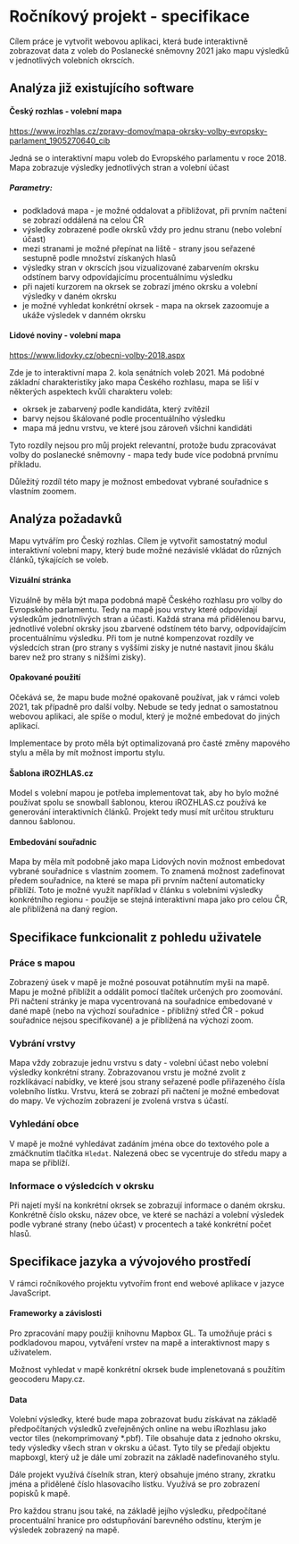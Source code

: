 # Ročníkový projekt - specifikace

Cílem práce je vytvořit webovou aplikaci, která bude interaktivně zobrazovat data z voleb do Poslanecké sněmovny 2021 jako mapu výsledků v jednotlivých volebních okrscích.

## Analýza již existujícího software

#### Český rozhlas - volební mapa 

https://www.irozhlas.cz/zpravy-domov/mapa-okrsky-volby-evropsky-parlament_1905270640_cib

Jedná se o interaktivní mapu voleb do Evropského parlamentu v roce 2018. Mapa zobrazuje výsledky jednotlivých stran a volební účast

##### Parametry:
- podkladová mapa - je možné oddalovat a přibližovat, při prvním načtení se zobrazí oddálená na celou ČR
- výsledky zobrazené podle okrsků vždy pro jednu stranu (nebo volební účast)
- mezi stranami je možné přepínat na liště - strany jsou seřazené sestupně podle množství získaných hlasů
- výsledky stran v okrscích jsou vizualizované zabarvením okrsku odstínem barvy odpovídajícímu procentuálnímu výsledku
- při najetí kurzorem na okrsek se zobrazí jméno okrsku a volební výsledky v daném okrsku
- je možné vyhledat konkrétní okrsek - mapa na okrsek zazoomuje a ukáže výsledek v danném okrsku

#### Lidové noviny - volební mapa 

https://www.lidovky.cz/obecni-volby-2018.aspx

Zde je to interaktivní mapa 2. kola senátních voleb 2021.
Má podobné základní charakteristiky jako mapa Českého rozhlasu, mapa se liší v některých aspektech kvůli charakteru voleb:
- okrsek je zabarvený podle kandidáta, který zvítězil
- barvy nejsou škálované podle procentuálního výsledku
- mapa má jednu vrstvu, ve které jsou zároveň všichni kandidáti

Tyto rozdíly nejsou pro můj projekt relevantní, protože budu zpracovávat volby do poslanecké sněmovny - mapa tedy bude více podobná prvnímu příkladu.

Důležitý rozdíl této mapy je možnost embedovat vybrané souřadnice s vlastním zoomem.

## Analýza požadavků

Mapu vytvářím pro Český rozhlas. Cílem je vytvořit samostatný modul interaktivní volební mapy, který bude možné nezávislé vkládat do různých článků, týkajících se voleb. 

#### Vizuální stránka

Vizuálně by měla být mapa podobná mapě Českého rozhlasu pro volby do Evropského parlamentu. Tedy na mapě jsou vrstvy které odpovídají výsledkům jednotnlivých stran a účasti. Každá strana má přidělenou barvu, jednotlivé volební okrsky jsou zbarvené odstínem této barvy, odpovídajícím procentuálnímu výsledku. Při tom je nutné kompenzovat rozdíly ve výsledcích stran (pro strany s vyššími zisky je nutné nastavit jinou škálu barev než pro strany s nižšími zisky).

#### Opakované použití

Očekává se, že mapu bude možné opakovaně používat, jak v rámci voleb 2021, tak případně pro další volby. Nebude se tedy jednat o samostatnou webovou aplikaci, ale spíše o modul, který je možné embedovat do jiných aplikací.

Implementace by proto měla být optimalizovaná pro časté změny mapového stylu a měla by mít možnost importu stylu.

#### Šablona iROZHLAS.cz

Model s volební mapou je potřeba implementovat tak, aby ho bylo možné používat spolu se snowball šablonou, kterou iROZHLAS.cz používá ke generování interaktivních článků. Projekt tedy musí mít určitou strukturu dannou šablonou.

#### Embedování souřadnic

Mapa by měla mít podobně jako mapa Lidových novin možnost embedovat vybrané souřadnice s vlastním zoomem. To znamená možnost zadefinovat předem souřadnice, na které se mapa při prvním načtení automaticky přiblíží. Toto je možné využít například v článku s volebními výsledky konkrétního regionu - použije se stejná interaktivní mapa jako pro celou ČR, ale přiblížená na daný region.

## Specifikace funkcionalit z pohledu uživatele

### Práce s mapou
Zobrazený úsek v mapě je možné posouvat potáhnutím myši na mapě. Mapu je možné přiblížit a oddálit pomocí tlačítek určených pro zoomování. 
Při načtení stránky je mapa vycentrovaná na souřadnice embedované v dané mapě (nebo na výchozí souřadnice - přibližný střed ČR - pokud souřadnice nejsou specifikované) a je přiblížená na výchozí zoom.

### Vybrání vrstvy 
Mapa vždy zobrazuje jednu vrstvu s daty - volební účast nebo volební výsledky konkrétní strany. Zobrazovanou vrstu je možné zvolit z rozklikávací nabídky, ve které jsou strany seřazené podle přiřazeného čísla volebního lístku.  Vrstvu, která se zobrazí při načtení je možné embedovat do mapy. Ve výchozím zobrazení je zvolená vrstva s účastí.

### Vyhledání obce
V mapě je možné vyhledávat zadáním jména obce do textového pole a zmáčknutím tlačítka `Hledat`. Nalezená obec se vycentruje do středu mapy a mapa se přiblíží.

### Informace o výsledcích v okrsku
Při najetí myší na konkrétní okrsek se zobrazují informace o daném okrsku. Konkrétně číslo oksku, název obce, ve které se nachází a volební výsledek podle vybrané strany (nebo účast) v procentech a také konkrétní počet hlasů.

## Specifikace jazyka a vývojového prostředí

V rámci ročníkového projektu vytvořím front end webové aplikace v jazyce JavaScript.

#### Frameworky a závislosti

Pro zpracování mapy použiji knihovnu Mapbox GL. Ta umožňuje práci s podkladovou mapou, vytváření vrstev na mapě a interaktivnost mapy s uživatelem.

Možnost vyhledat v mapě konkrétní okrsek bude implenetovaná s použítím geocoderu Mapy.cz.

#### Data

Volební výsledky, které bude mapa zobrazovat budu získávat na základě předpočítaných výsledků zveřejněných online na webu iRozhlasu jako vector tiles (nekomprimovaný *.pbf).
Tile obsahuje data z jednoho okrsku, tedy výsledky všech stran v okrsku a účast.
Tyto tily se předají objektu mapboxgl, který už je dále umí zobrazit na základě nadefinovaného stylu.

Dále projekt využívá číselník stran, který obsahuje jméno strany, zkratku jména a přidělené číslo hlasovacího lístku. 
Využívá se pro zobrazení popisků k mapě.

Pro každou stranu jsou také, na základě jejího výsledku, předpočítané procentuální hranice pro odstupňování barevného odstínu,
kterým je výsledek zobrazený na mapě.

